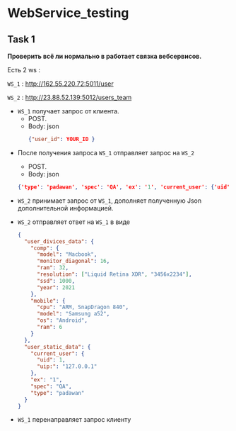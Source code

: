 # WebService_testing

## Task 1

**Проверить всё ли нормально в работает связка вебсервисов.**

Есть 2 ws :

`WS_1` : http://162.55.220.72:5011/user

`WS_2` : http://23.88.52.139:5012/users_team

- `WS_1` получает запрос от клиента.
  - POST.
  - Body: json
    ```json
    {"user_id": YOUR_ID }
    ```

* После получения запроса `WS_1` отправляет запрос на `WS_2`

  - POST.
  - Body: json

  ```json
  {'type': 'padawan', 'spec': 'QA', 'ex': '1', 'current_user': {'uid': YOUR_ID, 'uip:': ‘YOUR_IP’}}
  ```

* `WS_2` принимает запрос от `WS_1`, дополняет полученную Json дополнительной информацией.
* `WS_2` отправляет ответ на `WS_1` в виде
  ```json
  {
    "user_divices_data": {
      "comp": {
        "model": "Macbook",
        "monitor_diagonal": 16,
        "ram": 32,
        "resolution": ["Liquid Retina XDR", "3456x2234"],
        "ssd": 1000,
        "year": 2021
      },
      "mobile": {
        "cpu": "ARM, SnapDragon 840",
        "model": "Samsung a52",
        "os": "Android",
        "ram": 6
      }
    },
    "user_static_data": {
      "current_user": {
        "uid": 1,
        "uip:": "127.0.0.1"
      },
      "ex": "1",
      "spec": "QA",
      "type": "padawan"
    }
  }
  ```
* `WS_1` перенаправляет запрос клиенту
